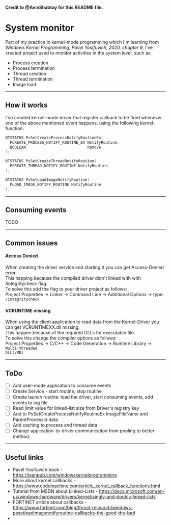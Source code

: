**Credit to @AvivShabtay for this README file.**

# System monitor
Part of my practice in kernel-mode programming which I'm learning from <i>Windows Kernel Programming, Pavel Yosifuvich, 2020, chapter 8</i>,
I've created project used to monitor activities in the system level, such as:
* Process creation
* Process termination
* Thread creation
* Thread termination
* Image load
---

## How it works
I've created kernel-mode driver that register callback to be fired whenever one of the above mentioned event happens,
using the following kernel-function:

```C++
NTSTATUS PsSetCreateProcessNotifyRoutineEx(
  PCREATE_PROCESS_NOTIFY_ROUTINE_EX NotifyRoutine,
  BOOLEAN                           Remove
);
```

```C++
NTSTATUS PsSetCreateThreadNotifyRoutine(
  PCREATE_THREAD_NOTIFY_ROUTINE NotifyRoutine
);
```

```C++
NTSTATUS PsSetLoadImageNotifyRoutine(
  PLOAD_IMAGE_NOTIFY_ROUTINE NotifyRoutine
);
```
---

## Consuming events
TODO

---

## Common issues
#### Access Denied
When creating the driver service and starting it you can get Access-Denied error.<br>
This happing because the compiled driver didn't linked with with /integritycheck flag. <br>
To solve this add the flag to your driver project as follows:<br>
Project Properties -> Linker -> Command Line -> Additional Options -> type: <code>/integritycheck</code>

#### VCRUNTIME missing
When using the client application to read data from the Kernel-Driver you can get VCRUNTIMEXX.dll missing.<br>
This happen because of the required DLLs for executable file.<br>
To solve this change the compiler options as follows:<br>
Project Properties -> C/C++ -> Code Generation -> Runtime Library -> <code>Multi-threaded DLL(/MD)</code>


---

## ToDo
- [ ] Add user-mode application to consume events
- [ ] Create Service - start routine, stop routine
- [ ] Create launch routine: load the driver, start consuming events, add events to log file
- [ ] Read limit value for linked-list size from Driver's registry key
- [ ] Add to PsSetCreateProcessNotifyRoutineEx ImageFileName and ParentProcessId data
- [ ] Add caching to process and thread data
- [ ] Change application-to-driver communication from pooling to better method.
---

## Useful links
* Pavel Yosifuvich book - https://leanpub.com/windowskernelprogramming
* More about kernel callbacks - https://www.codemachine.com/article_kernel_callback_functions.html
* Tutorial from MSDN about Linked-Lists - https://docs.microsoft.com/en-us/windows-hardware/drivers/kernel/singly-and-doubly-linked-lists
* FORTINET article about callbacks - https://www.fortinet.com/blog/threat-research/windows-pssetloadimagenotifyroutine-callbacks-the-good-the-bad
* 

